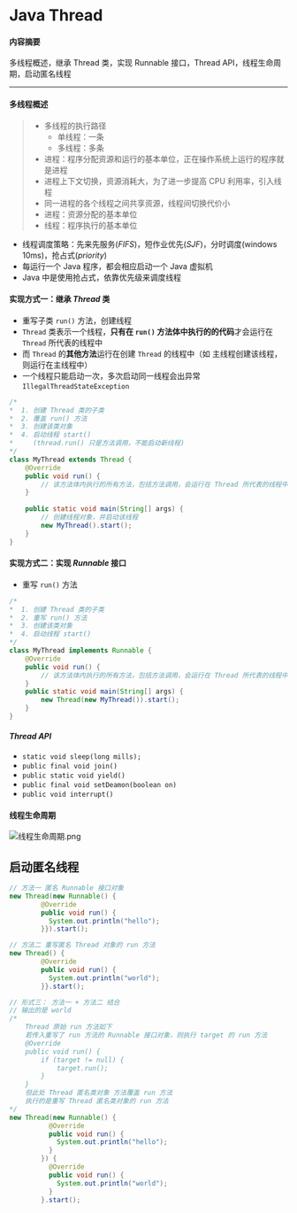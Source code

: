 # Java Thread

#### 内容摘要

多线程概述，继承 Thread 类，实现 Runnable 接口，Thread API，线程生命周期，启动匿名线程

---

#### 多线程概述

> * 多线程的执行路径
>   * 单线程：一条
>   * 多线程：多条
> * 进程：程序分配资源和运行的基本单位，正在操作系统上运行的程序就是进程
> * 进程上下文切换，资源消耗大，为了进一步提高 CPU 利用率，引入线程
> * 同一进程的各个线程之间共享资源，线程间切换代价小
> * 进程：资源分配的基本单位
> * 线程：程序执行的基本单位

* 线程调度策略：先来先服务(*FIFS*)，短作业优先(*SJF*)，分时调度(windows 10ms)，抢占式(*priority*)
* 每运行一个 Java 程序，都会相应启动一个 Java 虚拟机
* Java 中是使用抢占式，依靠优先级来调度线程

#### 实现方式一：继承 *Thread* 类

* 重写子类 `run()` 方法，创建线程
* `Thread` 类表示一个线程，**只有在 `run()` 方法体中执行的的代码**才会运行在 `Thread` 所代表的线程中
* 而 `Thread` 的**其他方法**运行在创建 `Thread` 的线程中（如 主线程创建该线程，则运行在主线程中）
* 一个线程只能启动一次，多次启动同一线程会出异常 `IllegalThreadStateException`

```Java
/* 
*  1. 创建 Thread 类的子类
*  2. 覆盖 run() 方法
*  3. 创建该类对象
*  4. 启动线程 start()
*     (thread.run() 只是方法调用，不能启动新线程)
*/
class MyThread extends Thread {
  	@Override
    public void run() {
		// 该方法体内执行的所有方法，包括方法调用，会运行在 Thread 所代表的线程中
    }
  
    public static void main(String[] args) {
		// 创建线程对象，并启动该线程
      	new MyThread().start();
    }
}
```

#### 实现方式二：实现 *Runnable* 接口

* 重写 `run()` 方法

```Java
/* 
*  1. 创建 Thread 类的子类
*  2. 重写 run() 方法
*  3. 创建该类对象
*  4. 启动线程 start()
*/
class MyThread implements Runnable {
  	@Override
    public void run() {
		// 该方法体内执行的所有方法，包括方法调用，会运行在 Thread 所代表的线程中
    } 
  	public static void main(String[] args) {
      	new Thread(new MyThread()).start();
    }
}
```

#### *Thread API*

* `static void sleep(long mills);`
* `public final void join()`
* `public static void yield()`
* `public final void setDeamon(boolean on)`
* `public void interrupt()`

#### 线程生命周期

![线程生命周期.png](http://upload-images.jianshu.io/upload_images/1904896-595f812436f3c2fa.png?imageMogr2/auto-orient/strip%7CimageView2/2/w/1240)

## 启动匿名线程

```Java
// 方法一 匿名 Runnable 接口对象
new Thread(new Runnable() {
        @Override
        public void run() {
          System.out.println("hello");
        }}).start();

// 方法二 重写匿名 Thread 对象的 run 方法
new Thread() {
        @Override
        public void run() {
          System.out.println("world");
        }}.start();

// 形式三： 方法一 + 方法二 结合
// 输出的是 world 
/*
	Thread 原始 run 方法如下
	若传入重写了 run 方法的 Runnable 接口对象，则执行 target 的 run 方法
    @Override
    public void run() {
    	if (target != null) {
        	target.run();
        }
    }
    但此处 Thread 匿名类对象 方法覆盖 run 方法
    执行的是重写 Thread 匿名类对象的 run 方法
*/
new Thread(new Runnable() {
          @Override
          public void run() {
            System.out.println("hello");
          }
		}) {
          @Override
          public void run() {
            System.out.println("world");
          }
        }.start();
```







